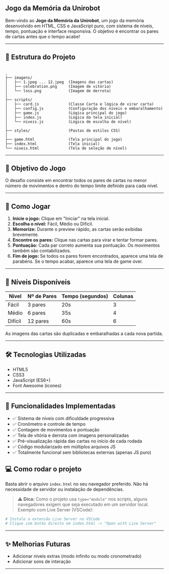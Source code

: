 ## Jogo da Memória da Unirobot

Bem-vindo ao **Jogo da Memória da Unirobot**, um jogo da memória desenvolvido em HTML, CSS e JavaScript puro, com sistema de níveis, tempo, pontuação e interface responsiva. O objetivo é encontrar os pares de cartas antes que o tempo acabe!

---

## 📂 Estrutura do Projeto

```

.
├── imagens/
│   ├── 1.jpeg ... 12.jpeg  (Imagens das cartas)
│   ├── celebration.png     (Imagem de vitória)
│   └── loss.png            (Imagem de derrota)
│
├── scripts/
│   ├── card.js             (Classe Carta e lógica de virar carta)
│   ├── config.js           (Configuração dos níveis e embaralhamento)
│   ├── game.js             (Lógica principal do jogo)
│   ├── index.js            (Lógica da tela inicial)
│   └── niveis.js           (Lógica de escolha de nível)
│
├── styles/                 (Pastas de estilos CSS)
│
├── game.html               (Tela principal do jogo)
├── index.html              (Tela inicial)
└── niveis.html             (Tela de seleção de nível)

````

---

## 🎯 Objetivo do Jogo

O desafio consiste em encontrar todos os pares de cartas no menor número de movimentos e dentro do tempo limite definido para cada nível.

---

## 🚀 Como Jogar

1. **Inicie o jogo:** Clique em "Iniciar" na tela inicial.
2. **Escolha o nível:** Fácil, Médio ou Difícil.
3. **Memorize:** Durante o preview rápido, as cartas serão exibidas brevemente.
4. **Encontre os pares:** Clique nas cartas para virar e tentar formar pares.
5. **Pontuação:** Cada par correto aumenta sua pontuação. Os movimentos também são contabilizados.
6. **Fim de jogo:** Se todos os pares forem encontrados, aparece uma tela de parabéns. Se o tempo acabar, aparece uma tela de game over.

---

## 🧩 Níveis Disponíveis

| Nível   | Nº de Pares | Tempo (segundos) | Colunas |
|---------|-------------|------------------|---------|
| Fácil   | 3 pares     | 20s              | 3       |
| Médio   | 6 pares     | 35s              | 4       |
| Difícil | 12 pares    | 60s              | 6       |

As imagens das cartas são duplicadas e embaralhadas a cada nova partida.

---

## 🛠️ Tecnologias Utilizadas

- HTML5
- CSS3
- JavaScript (ES6+)
- Font Awesome (ícones)

---

## 🔑 Funcionalidades Implementadas

- ✅ Sistema de níveis com dificuldade progressiva
- ✅ Cronômetro e controle de tempo
- ✅ Contagem de movimentos e pontuação
- ✅ Tela de vitória e derrota com imagens personalizadas
- ✅ Pré-visualização rápida das cartas no início de cada rodada
- ✅ Código modularizado em múltiplos arquivos JS
- ✅ Totalmente funcional sem bibliotecas externas (apenas JS puro)



## 💻 Como rodar o projeto

Basta abrir o arquivo `index.html` no seu navegador preferido. Não há necessidade de servidor ou instalação de dependências.

> ⚠ **Dica:** Como o projeto usa `type="module"` nos scripts, alguns navegadores exigem que seja executado em um servidor local. Exemplo com Live Server (VSCode):

```bash
# Instale a extensão Live Server no VSCode
# Clique com botão direito em index.html -> "Open with Live Server"
````

---

## ✨ Melhorias Futuras

* Adicionar níveis extras (modo infinito ou modo cronometrado)
* Adicionar sons de interação

---
